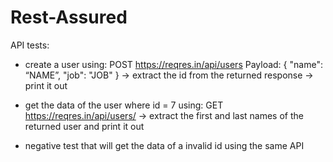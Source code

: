 # Rest-Assured

API tests:

- create a user using: POST https://reqres.in/api/users
Payload: { "name": “NAME”, "job": "JOB" } -> extract the id from the returned response ->  print it out

- get the data of the user where id = 7 using: GET https://reqres.in/api/users/
-> extract the first and last names of the returned user and print it out

- negative test that will get the data of a invalid id using the same API
